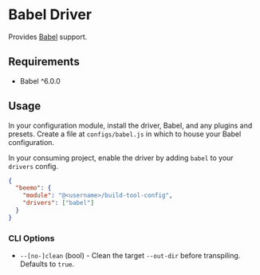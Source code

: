 # Babel Driver

Provides [Babel](https://github.com/babel/babel) support.

## Requirements

* Babel ^6.0.0

## Usage

In your configuration module, install the driver, Babel, and any plugins and presets. Create a file
at `configs/babel.js` in which to house your Babel configuration.

In your consuming project, enable the driver by adding `babel` to your `drivers` config.

```json
{
  "beemo": {
    "module": "@<username>/build-tool-config",
    "drivers": ["babel"]
  }
}
```

### CLI Options

* `--[no-]clean` (bool) - Clean the target `--out-dir` before transpiling. Defaults to `true`.
